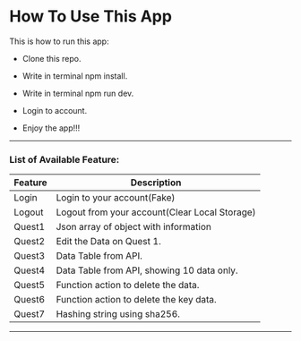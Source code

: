 # How To Use This App

This is how to run this app: 
 
 - Clone this repo.

 - Write in terminal npm install.
 
 - Write in terminal npm run dev.

 - Login to account.

 - Enjoy the app!!!

 ---
 

### List of Available Feature:

 | Feature | Description |
 | ---- | ---- | 
 | Login | Login to your account(Fake) 
 | Logout | Logout from your account(Clear Local Storage) 
 | Quest1 | Json array of object with information 
 | Quest2 | Edit the Data on Quest 1. 
 | Quest3 | Data Table from API. 
 | Quest4 | Data Table from API, showing 10 data only. 
 | Quest5 | Function action to delete the data. 
 | Quest6 | Function action to delete the key data. 
 | Quest7 | Hashing string using sha256. 

---
